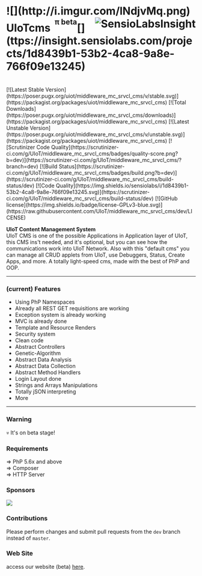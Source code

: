 <h1>![](http://i.imgur.com/lNdjvMq.png) UIoTcms <sup><sup>&nbsp;π beta</sup></sup>[<img alt="SensioLabsInsight" src="https://insight.sensiolabs.com/projects/1d8439b1-53b2-4ca8-9a8e-766f09e13245/small.png" align="right">](ttps://insight.sensiolabs.com/projects/1d8439b1-53b2-4ca8-9a8e-766f09e13245)<sub><sub><sup></h1></sup></sub></sub>
<br>[![Latest Stable Version](https://poser.pugx.org/uiot/middleware_mc_srvcl_cms/v/stable.svg)](https://packagist.org/packages/uiot/middleware_mc_srvcl_cms) [![Total Downloads](https://poser.pugx.org/uiot/middleware_mc_srvcl_cms/downloads)](https://packagist.org/packages/uiot/middleware_mc_srvcl_cms) [![Latest Unstable Version](https://poser.pugx.org/uiot/middleware_mc_srvcl_cms/v/unstable.svg)](https://packagist.org/packages/uiot/middleware_mc_srvcl_cms) [![Scrutinizer Code Quality](https://scrutinizer-ci.com/g/UIoT/middleware_mc_srvcl_cms/badges/quality-score.png?b=dev)](https://scrutinizer-ci.com/g/UIoT/middleware_mc_srvcl_cms/?branch=dev) [![Build Status](https://scrutinizer-ci.com/g/UIoT/middleware_mc_srvcl_cms/badges/build.png?b=dev)](https://scrutinizer-ci.com/g/UIoT/middleware_mc_srvcl_cms/build-status/dev) [![Code Quality](https://img.shields.io/sensiolabs/i/1d8439b1-53b2-4ca8-9a8e-766f09e13245.svg)](https://scrutinizer-ci.com/g/UIoT/middleware_mc_srvcl_cms/build-status/dev) [![GitHub license](https://img.shields.io/badge/license-GPLv3-blue.svg)](https://raw.githubusercontent.com/UIoT/middleware_mc_srvcl_cms/dev/LICENSE)

<b>UIoT Content Management System</b><br>
UIoT CMS is one of the possible Applications in Application layer of UIoT, this CMS ins't needed, and it's optional, but you can see how the communications work into UIoT Network. Also with this "default cms" you can manage all CRUD applets from UIoT, use Debuggers, Status, Create Apps, and more. A totally light-speed cms, made with the best of PhP and OOP.

----------------------------------------------------

### (current) Features

- Using PhP Namespaces
- Already all REST GET requisitions are working
- Exception system is already working
- MVC is already done
- Template and Resource Renders
- Security system
- Clean code
- Abstract Controllers
- Genetic-Algorithm
- Abstract Data Analysis
- Abstract Data Collection
- Abstract Method Handlers
- Login Layout done
- Strings and Arrays Manipulations
- Totally jSON interpreting
- More

----------------------------------------------------

### Warning

💀 It's on beta stage!

### Requirements

 &#8658; PhP 5.6x and above<br/>
 &#8658; Composer<br/>
 &#8658; HTTP Server<br/>

### Sponsors

[![](http://i.imgur.com/NKwQKqX.png)](http:/uiot.org/)

### Contributions

Please perform changes and submit pull requests from the ``dev`` branch instead of ``master``.

### Web Site

access our website (beta) [here](http://uiotweb.azurewebsites.net/).


